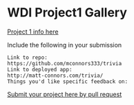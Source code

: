 # WDI Project1 Gallery

[Project 1 info here](https://github.com/ga-wdi-exercises/project1)

Include the following in your submission

```
Link to repo:
https://github.com/mconnors333/trivia
Link to deployed app:
http://matt-connors.com/trivia/
Things you'd like specific feedback on:
```

[Submit your project here by pull request](https://github.com/ga-wdi-pvd/project1-gallery/pulls/)
